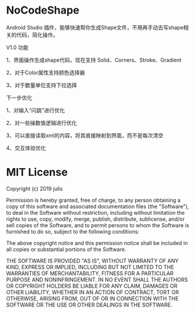 # NoCodeShape
Android Studio 插件，能够快速帮你生成Shape文件，不用再手动去写shape相关的代码，简化操作。

V1.0 功能

1、界面操作生成shape代码，现在支持 Solid、Corners、Stroke、Gradient

2、对于Color属性支持颜色选择器

3、对于数量单位支持下拉选择




下一步优化

1、对输入“闪跳”进行优化

2、对一些操数值逻辑进行优化

3、可以直接读取xml的内容，将其直接映射到界面，而不是每次清空

4、交互体验优化


# MIT License

Copyright (c) 2019 julis

Permission is hereby granted, free of charge, to any person obtaining a copy
of this software and associated documentation files (the "Software"), to deal
in the Software without restriction, including without limitation the rights
to use, copy, modify, merge, publish, distribute, sublicense, and/or sell
copies of the Software, and to permit persons to whom the Software is
furnished to do so, subject to the following conditions:

The above copyright notice and this permission notice shall be included in all
copies or substantial portions of the Software.

THE SOFTWARE IS PROVIDED "AS IS", WITHOUT WARRANTY OF ANY KIND, EXPRESS OR
IMPLIED, INCLUDING BUT NOT LIMITED TO THE WARRANTIES OF MERCHANTABILITY,
FITNESS FOR A PARTICULAR PURPOSE AND NONINFRINGEMENT. IN NO EVENT SHALL THE
AUTHORS OR COPYRIGHT HOLDERS BE LIABLE FOR ANY CLAIM, DAMAGES OR OTHER
LIABILITY, WHETHER IN AN ACTION OF CONTRACT, TORT OR OTHERWISE, ARISING FROM,
OUT OF OR IN CONNECTION WITH THE SOFTWARE OR THE USE OR OTHER DEALINGS IN THE
SOFTWARE.
